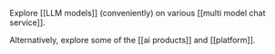 Explore [[LLM models]] (conveniently) on various [[multi model chat service]].

Alternatively, explore some of the [[ai products]] and [[platform]].
